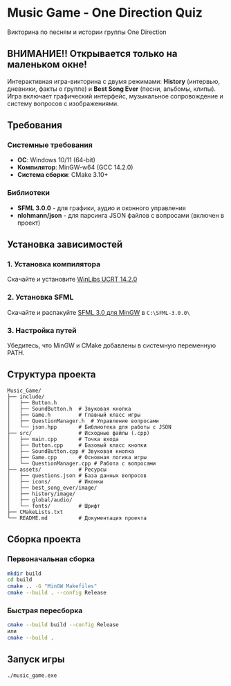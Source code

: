 # Music Game - One Direction Quiz
Викторина по песням и истории группы One Direction

## ВНИМАНИЕ!! Открывается только на маленьком окне!

Интерактивная игра-викторина с двумя режимами: **History** (интервью, дневники, факты о группе) и **Best Song Ever** (песни, альбомы, клипы). Игра включает графический интерфейс, музыкальное сопровождение и систему вопросов с изображениями.

## Требования

### Системные требования
- **ОС**: Windows 10/11 (64-bit)
- **Компилятор**: MinGW-w64 (GCC 14.2.0)
- **Система сборки**: CMake 3.10+

### Библиотеки
- **SFML 3.0.0** - для графики, аудио и оконного управления
- **nlohmann/json** - для парсинга JSON файлов с вопросами (включен в проект)

## Установка зависимостей

### 1. Установка компилятора
Скачайте и установите [WinLibs UCRT 14.2.0](https://github.com/brechtsanders/winlibs_mingw/releases/download/14.2.0posix-19.1.1-12.0.0-ucrt-r2/winlibs-x86_64-posix-seh-gcc-14.2.0-mingw-w64ucrt-12.0.0-r2.7z)

### 2. Установка SFML
Скачайте и распакуйте [SFML 3.0 для MinGW](https://www.sfml-dev.org/files/SFML-3.0.0-windows-gcc-14.2.0-mingw-64-bit.zip) в `C:\SFML-3.0.0\`

### 3. Настройка путей
Убедитесь, что MinGW и CMake добавлены в системную переменную PATH.

## Структура проекта

```
Music_Game/
├── include/           
│   ├── Button.h       
│   ├── SoundButton.h  # Звуковая кнопка
│   ├── Game.h         # Главный класс игры
│   ├── QuestionManager.h  # Управление вопросами
│   └── json.hpp       # Библиотека для работы с JSON
├── src/               # Исходные файлы (.cpp)
│   ├── main.cpp       # Точка входа
│   ├── Button.cpp     # Базовый класс кнопки
│   ├── SoundButton.cpp # Звуковая кнопка
│   ├── Game.cpp       # Основная логика игры
│   └── QuestionManager.cpp # Работа с вопросами
├── assets/            # Ресурсы
│   ├── questions.json # База данных вопросов
│   ├── icons/         # Иконки
│   ├── best_song_ever/image/ 
│   ├── history/image/  
│   ├── global/audio/  
│   └── fonts/         # Шрифт
├── CMakeLists.txt     
└── README.md          # Документация проекта
```

## Сборка проекта

### Первоначальная сборка
```bash
mkdir build
cd build
cmake .. -G "MinGW Makefiles"
cmake --build . --config Release
```

### Быстрая пересборка
```bash
cmake --build build --config Release
или
cmake --build .
```

## Запуск игры
```bash
./music_game.exe
```